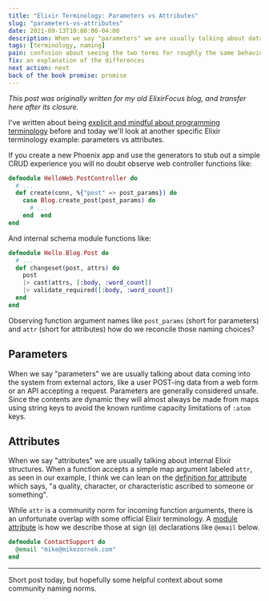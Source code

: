 ```yaml
---
title: "Elixir Terminology: Parameters vs Attributes"
slug: "parameters-vs-attributes"
date: 2021-09-13T10:00:00-04:00
description: When we say "parameters" we are usually talking about data coming into the system from external actors; When we say "attributes" we are usually talking about internal Elixir structures.
tags: [terminology, naming]
pain: confusion about seeing the two terms for roughly the same behavior
fix: an explanation of the differences
next action: next
back of the book promise: promise 
---
```


_This post was originally written for my old ElixirFocus blog, and transfer here after its closure._

I've written about being [explicit and mindful about programming terminology][1] before and today we'll look at another specific Elixir terminology example: parameters vs attributes.

[1]: https://elixirfocus.com/posts/programming-terminology/

If you create a new Phoenix app and use the generators to stub out a simple CRUD experience you will no doubt observe web controller functions like:

```elixir
defmodule HelloWeb.PostController do
  # ...
  def create(conn, %{"post" => post_params}) do
    case Blog.create_post(post_params) do
      # ...
    end  end
end
```

And internal schema module functions like: 

```elixir
defmodule Hello.Blog.Post do
  # ...
  def changeset(post, attrs) do
    post
    |> cast(attrs, [:body, :word_count])
    |> validate_required([:body, :word_count])
  end
end
```

Observing function argument names like `post_params` (short for parameters) and `attr` (short for attributes) how do we reconcile those naming choices?
 
## Parameters

When we say "parameters" we are usually talking about data coming into the system from external actors, like a user POST-ing data from a web form or an API accepting a request. Parameters are generally considered unsafe. Since the contents are dynamic they will almost always be made from maps using string keys to avoid the known runtime capacity limitations of `:atom` keys.

## Attributes

When we say "attributes" we are usually talking about internal Elixir structures. When a function accepts a simple map argument labeled `attr`, as seen in our example, I think we can lean on the [definition for attribute][2] which says, "a quality, character, or characteristic ascribed to someone or something". 

[2]: https://www.merriam-webster.com/dictionary/attribute

While `attr` is a community norm for incoming function arguments, there is an unfortunate overlap with some official Elixir terminology. A [module attribute][3] is how we describe those at sign (`@`) declarations like `@email` below.

[3]: https://hexdocs.pm/elixir/Module.html#module-module-attributes

```elixir
defmodule ContactSupport do
  @email "mike@mikezornek.com"
end
```

***

Short post today, but hopefully some helpful context about some community naming norms.
